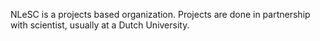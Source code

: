 NLeSC is a projects based organization. Projects are done in partnership with scientist, usually at a Dutch University.
